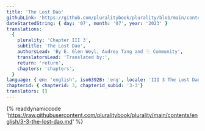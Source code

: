 ```yaml
---
title: 'The Lost Dao'
githubLink: 'https://github.com/pluralitybook/plurality/blob/main/contents/english/3-3-the-lost-dao.md'
dateStartedString: { day: '07', month: '07', year: '2023' }
translations:
  {
    plurality: 'Chapter III 3',
    subtitle: 'The Lost Dao',
    authorsLead: 'By E. Glen Weyl, Audrey Tang and ⿻ Community',
    translatorsLead: 'Translated by:',
    return: 'return',
    chapters: 'chapters',
  }
language: { en: 'english', iso6392B: 'eng', locale: 'III 3 The Lost Dao' }
chapterid: { chapterid: 3, chapterid_subid: '3-3'}
translators: []
---
```

{% readdynamiccode 'https://raw.githubusercontent.com/pluralitybook/plurality/main/contents/english/3-3-the-lost-dao.md' %}
